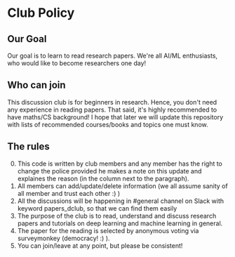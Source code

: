 # Club Policy

## Our Goal

Our goal is to learn to read research papers. We're all AI/ML enthusiasts, who would like to become researchers one day!

## Who can join 

This discussion club is for beginners in research. Hence, you don't need any experience in reading papers. That said, 
it's highly recommended to have maths/CS background! I hope that later we will update this repository with lists of recommended courses/books and topics one must know. 

## The rules 

0. This code is written by club members and any member has the right to change the police provided he makes a note on this update and explaines the reason (in the column next to the paragraph).
1. All members can add/update/delete information (we all assume sanity of all member and trust each other :) )
2. All the discussions will be happening in #general channel on Slack with keyword papers_dclub, so that we can find them easily
3. The purpose of the club is to read, understand and discuss research papers and tutorials on deep learning and machine learning in general.
4. The paper for the reading is selected by anonymous voting via surveymonkey (democracy! :) ).
5. You can join/leave at any point, but please be consistent!
